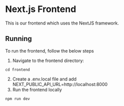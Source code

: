 # Next.js Frontend
This is our frontend which uses the NextJS framework. 

## Running
To run the frontend, follow the below steps

1) Navigate to the frontend directory:
```
cd frontend
```
2) Create a .env.local file and add NEXT_PUBLIC_API_URL=http://localhost:8000
3) Run the frontend locally
```
npm run dev
```


